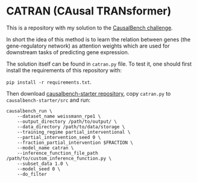 # CATRAN (CAusal TRANsformer)
This is a repository with my solution to the [CausalBench challenge](https://www.gsk.ai/causalbench-challenge/).

In short the idea of this method is to learn the relation between genes (the gene-regulatory network) as attention weights which are used for downstream tasks of predicting gene expression.

The solution itself can be found in ```catran.py``` file. To test it, one should first install the requirements of this repository with:

```pip install -r requirements.txt```. 

Then download [causalbench-starter repository](https://github.com/causalbench/causalbench-starter), copy ```catran.py``` to ```causalbench-starter/src``` and run:

```
causalbench_run \
    --dataset_name weissmann_rpe1 \
    --output_directory /path/to/output/ \
    --data_directory /path/to/data/storage \
    --training_regime partial_interventional \
    --partial_intervention_seed 0 \
    --fraction_partial_intervention $FRACTION \
    --model_name catran \
    --inference_function_file_path /path/to/custom_inference_function.py \
    --subset_data 1.0 \
    --model_seed 0 \
    --do_filter
```
